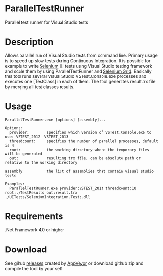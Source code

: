 # ParallelTestRunner
Parallel test runner for Visual Studio tests

# Description
Allows parallel run of Visual Studio tests from command line. Primary usage is to speed up slow tests during Continuous Integration. It is possible for example to write [Selenium](http://www.seleniumhq.org/) UI tests using Visual Studio testing framework and scale them by using ParallelTestRunner and [Selenium Grid](http://www.seleniumhq.org/projects/grid/). Basically this tool runs several Visual Studio VSTest.Console.exe processes and executes one [TestClass] in each of them. The tool generates result.trx file by merging all test classes results.

# Usage
```
ParallelTestRunner.exe [options] [assembly]...

Options:
  provider:        specifies which version of VSTest.Console.exe to use: VSTEST_2012, VSTEST_2013
  threadcount:     specifies the number of parallel processes, default is 4
  root:            the working directory where the temporary files will be generated
  out:             resulting trx file, can be absolute path or relative to the working directory
  
assembly           the list of assemblies that contain visual studio tests

Examples:
  ParallelTestRunner.exe provider:VSTEST_2013 threadcount:10 root:./TestResults out:result.trx ./UITests/SeleniumIntegration.Tests.dll
```

# Requirements
.Net Framework 4.0 or higher

# Download
See gihub [releases](https://github.com/sscobici/ParallelTestRunner/releases) created by [AppVeyor](https://ci.appveyor.com/project/sscobici/paralleltestrunner) or download github zip and compile the tool by your self
